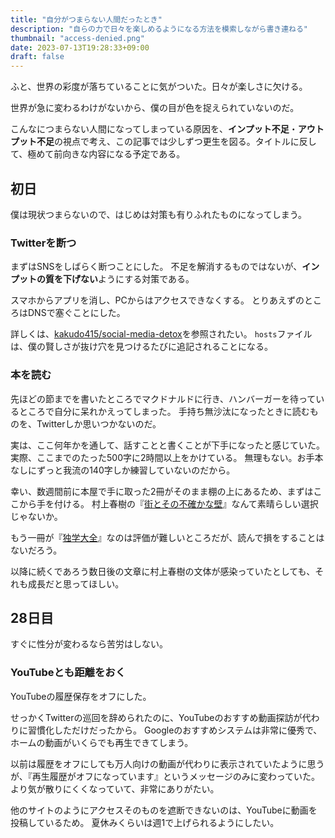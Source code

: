 ```yaml
---
title: "自分がつまらない人間だったとき"
description: "自らの力で日々を楽しめるようになる方法を模索しながら書き連ねる"
thumbnail: "access-denied.png"
date: 2023-07-13T19:28:33+09:00
draft: false
---
```


ふと、世界の彩度が落ちていることに気がついた。日々が楽しさに欠ける。

世界が急に変わるわけがないから、僕の目が色を捉えられていないのだ。

こんなにつまらない人間になってしまっている原因を、**インプット不足**・**アウトプット不足**の視点で考え、この記事では少しずつ更生を図る。タイトルに反して、極めて前向きな内容になる予定である。

## 初日

僕は現状つまらないので、はじめは対策も有りふれたものになってしまう。

### Twitterを断つ

まずはSNSをしばらく断つことにした。
不足を解消するものではないが、**インプットの質を下げない**ようにする対策である。

スマホからアプリを消し、PCからはアクセスできなくする。
とりあえずのところはDNSで塞ぐことにした。

詳しくは、[kakudo415/social-media-detox](https://github.com/kakudo415/social-media-detox)を参照されたい。
`hosts`ファイルは、僕の賢しさが抜け穴を見つけるたびに追記されることになる。

### 本を読む

先ほどの節までを書いたところでマクドナルドに行き、ハンバーガーを待っているところで自分に呆れかえってしまった。
手持ち無沙汰になったときに読むものを、Twitterしか思いつかないのだ。

実は、ここ何年かを通して、話すことと書くことが下手になったと感じていた。
実際、ここまでのたった500字に2時間以上をかけている。
無理もない。お手本なしにずっと我流の140字しか練習していないのだから。

幸い、数週間前に本屋で手に取った2冊がそのまま棚の上にあるため、まずはここから手を付ける。
村上春樹の『[街とその不確かな壁](https://www.shinchosha.co.jp/book/353437/)』なんて素晴らしい選択じゃないか。

もう一冊が『[独学大全](https://www.diamond.co.jp/book/9784478108536.html)』なのは評価が難しいところだが、読んで損をすることはないだろう。

以降に続くであろう数日後の文章に村上春樹の文体が感染っていたとしても、それも成長だと思ってほしい。

## 28日目

すぐに性分が変わるなら苦労はしない。

### YouTubeとも距離をおく

YouTubeの履歴保存をオフにした。

せっかくTwitterの巡回を辞められたのに、YouTubeのおすすめ動画探訪が代わりに習慣化しただけだったから。
Googleのおすすめシステムは非常に優秀で、ホームの動画がいくらでも再生できてしまう。

以前は履歴をオフにしても万人向けの動画が代わりに表示されていたように思うが、『再生履歴がオフになっています』というメッセージのみに変わっていた。
より気が散りにくくなっていて、非常にありがたい。

他のサイトのようにアクセスそのものを遮断できないのは、YouTubeに動画を投稿しているため。
夏休みくらいは週1で上げられるようにしたい。